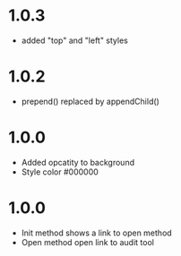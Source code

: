# 1.0.3
- added "top" and "left" styles

# 1.0.2
- prepend() replaced by appendChild()

# 1.0.0
- Added opcatity to background
- Style color #000000

# 1.0.0
- Init method shows a link to open method
- Open method open link to audit tool